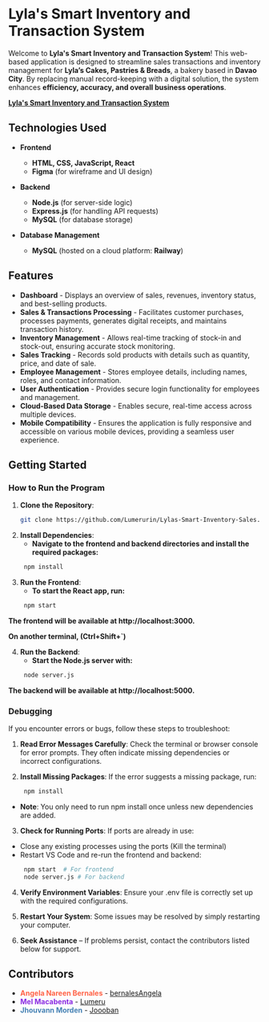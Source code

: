 # **Lyla's Smart Inventory and Transaction System**  

Welcome to **Lyla's Smart Inventory and Transaction System**! This web-based application is designed to streamline sales transactions and inventory management for **Lyla’s Cakes, Pastries & Breads**, a bakery based in **Davao City**. By replacing manual record-keeping with a digital solution, the system enhances **efficiency, accuracy, and overall business operations**.  

[**Lyla's Smart Inventory and Transaction System**](https://asdf-73lh5u5lp-jooobans-projects.vercel.app/login)


## **Technologies Used**  

- **Frontend**  
  - **HTML, CSS, JavaScript, React**  
  - **Figma** (for wireframe and UI design)  

- **Backend**  
  - **Node.js** (for server-side logic)  
  - **Express.js** (for handling API requests)  
  - **MySQL** (for database storage)  

- **Database Management**  
  - **MySQL** (hosted on a cloud platform: **Railway**)  

## **Features**  

- **Dashboard** - Displays an overview of sales, revenues, inventory status, and best-selling products.  
- **Sales & Transactions Processing** - Facilitates customer purchases, processes payments, generates digital receipts, and maintains transaction history.  
- **Inventory Management** - Allows real-time tracking of stock-in and stock-out, ensuring accurate stock monitoring.  
- **Sales Tracking** - Records sold products with details such as quantity, price, and date of sale.  
- **Employee Management** - Stores employee details, including names, roles, and contact information.  
- **User Authentication** - Provides secure login functionality for employees and management.  
- **Cloud-Based Data Storage** - Enables secure, real-time access across multiple devices.  
- **Mobile Compatibility** - Ensures the application is fully responsive and accessible on various mobile devices, providing a seamless user experience.  

## **Getting Started**  

### **How to Run the Program**  

1. **Clone the Repository**:  
   ```bash
   git clone https://github.com/Lumerurin/Lylas-Smart-Inventory-Sales.git

2. **Install Dependencies**:
   - **Navigate to the frontend and backend directories and install the required packages:**
   ```bash
    npm install

3. **Run the Frontend**:
   - **To start the React app, run:**
   ```bash
    npm start
**The frontend will be available at http://localhost:3000.**

**On another terminal, (Ctrl+Shift+`)**

4. **Run the Backend**:
   - **Start the Node.js server with:**
   ```bash
    node server.js

**The backend will be available at http://localhost:5000.**

### **Debugging**
If you encounter errors or bugs, follow these steps to troubleshoot:

1. **Read Error Messages Carefully**: Check the terminal or browser console for error prompts. They often indicate missing dependencies or incorrect configurations.
 
2. **Install Missing Packages**: If the error suggests a missing package, run:
   ```bash
    npm install
- **Note**: You only need to run npm install once unless new dependencies are added.

3. **Check for Running Ports**: If ports are already in use:
- Close any existing processes using the ports (Kill the terminal) 
- Restart VS Code and re-run the frontend and backend:
   ```bash
    npm start  # For frontend
    node server.js # For backend

4. **Verify Environment Variables**: Ensure your .env file is correctly set up with the required configurations.

5. **Restart Your System**: Some issues may be resolved by simply restarting your computer.

6. **Seek Assistance** – If problems persist, contact the contributors listed below for support.


## **Contributors**

- **<span style="color:#FF6347">Angela Nareen Bernales</span>** - [bernalesAngela](https://github.com/bernalesangela)
- **<span style="color:#8A2BE2">Mel Macabenta</span>** - [Lumeru](https://github.com/MeruMeru09)
- **<span style="color:#4682B4">Jhouvann Morden</span>** - [Joooban](https://github.com/Joooban) 
